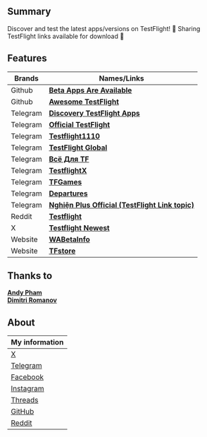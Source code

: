 ## Summary

Discover and test the latest apps/versions on TestFlight! 🧩
Sharing TestFlight links available for download 🛬

## Features

| Brands   | Names/Links                                                                                                    |
| -------- | -------------------------------------------------------------------------------------------------------------- |
| Github   | **[Beta Apps Are Available](https://github.com/manhnh97/testflighty/blob/master/data-available-beta-apps.md)** |
| Github   | **[Awesome TestFlight](https://github.com/pluwen/awesome-testflight-link)**                                    |
| Telegram | **[Discovery TestFlight Apps](https://t.me/testflightynoti)**                                                  |
| Telegram | **[Official TestFlight](https://t.me/OfficialTestFlight)**                                                     |
| Telegram | **[Testflight1110](https://t.me/testflight1110)**                                                              |
| Telegram | **[TestFlight Global](https://t.me/TestFlightGlobal)**                                                         |
| Telegram | **[Всё Для TF](https://t.me/all_for_testflight)**                                                              |
| Telegram | **[TestflightX](https://t.me/TestFlightX)**                                                                    |
| Telegram | **[TFGames](https://t.me/TFGames)**                                                                            |
| Telegram | **[Departures](https://t.me/departures_to)**                                                                   |
| Telegram | **[Nghiện Plus Official (TestFlight Link topic)](https://t.me/nghienplusofficial)**                            |
| Reddit   | **[Testflight](https://www.reddit.com/r/TestFlight/)**                                                         |
| X        | **[Testflight Newest](https://twitter.com/search?q=url%3Atestflight.apple.com)**                               |
| Website  | **[WABetaInfo](https://wabetainfo.com/testflight/)**                                                           |
| Website  | **[TFstore](https://tfstore.top/)**                                                                            |

## Thanks to

**[Andy Pham](https://www.facebook.com/andypham.thitluoc)** <br/>
**[Dimitri Romanov](https://t.me/DimiHepburn)** <br />

## About

| My information                                      |
| --------------------------------------------------- |
| [X](https://twitter.com/testflighty)                |
| [Telegram](https://t.me/testflightynoti)            |
| [Facebook](https://www.facebook.com/testflighty)   |
| [Instagram](https://www.instagram.com/testflighty) |
| [Threads](https://www.threads.net/@testflighty)    |
| [GitHub](https://github.com/manhnh97/testflighty)   |
| [Reddit](https://www.reddit.com/user/testflighty/)  |
